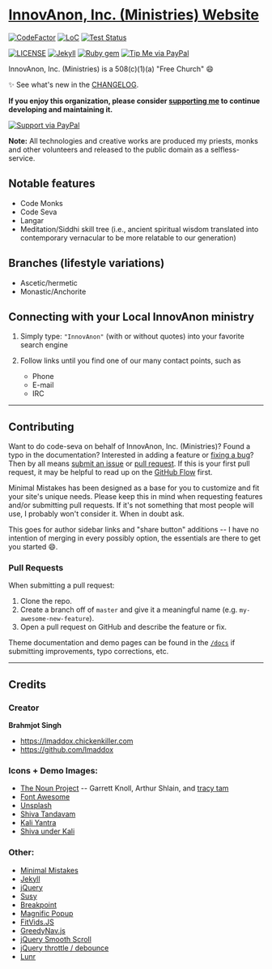 # [InnovAnon, Inc. (Ministries) Website](https://InnovAnon-Inc.github.io/InnovAnon-Inc.github.io/)

[![CodeFactor](https://www.codefactor.io/repository/github/InnovAnon-Inc/InnovAnon-Inc.github.io/badge)](https://www.codefactor.io/repository/github/InnovAnon-Inc/InnovAnon-Inc.github.io)
[![LoC](https://tokei.rs/b1/github/InnovAnon-Inc/InnovAnon-Inc.github.io?category=code)](https://github.com/InnovAnon-Inc/InnovAnon-Inc.github.io)
[![Test Status](https://travis-ci.org/InnovAnon-Inc/InnovAnon-Inc.github.io.svg?branch=master)](https://travis-ci.org/InnovAnon-Inc/InnovAnon-Inc.github.io)

[![LICENSE](https://img.shields.io/badge/license-UNLICENSE-lightgrey.svg)](https://raw.githubusercontent.com/InnovAnon-Inc/InnovAnon-Inc.github.io/master/LICENSE)
[![Jekyll](https://img.shields.io/badge/jekyll-%3E%3D%203.6-blue.svg)](https://jekyllrb.com/)
[![Ruby gem](https://img.shields.io/gem/v/minimal-mistakes-jekyll.svg)](https://rubygems.org/gems/minimal-mistakes-jekyll)
[![Tip Me via PayPal](https://img.shields.io/badge/PayPal-tip%20me-green.svg?logo=paypal)](https://www.paypal.me/InnovAnon)

InnovAnon, Inc. (Ministries) is a 508(c)(1)(a) "Free Church" :smile:

:sparkles: See what's new in the [CHANGELOG](CHANGELOG.md).

**If you enjoy this organization, please consider [supporting me](https://www.paypal.me/InnovAnon) to continue developing and maintaining it.**

[![Support via PayPal](https://cdn.rawgit.com/twolfson/paypal-github-button/1.0.0/dist/button.svg)](https://www.paypal.me/InnovAnon)

**Note:** All technologies and creative works are produced my priests, monks and other volunteers and released to the public domain as a selfless-service.

## Notable features

- Code Monks
- Code Seva
- Langar
- Meditation/Siddhi skill tree
  (i.e., ancient spiritual wisdom translated into contemporary vernacular to be more relatable to our generation)

## Branches (lifestyle variations)

- Ascetic/hermetic
- Monastic/Anchorite

## Connecting with your Local InnovAnon ministry

1. Simply type: ```"InnovAnon"``` (with or without quotes) into your favorite search engine

2. Follow links until you find one of our many contact points, such as
   - Phone
   - E-mail
   - IRC

---

## Contributing

Want to do code-seva on behalf of InnovAnon, Inc. (Ministries)? Found a typo in the documentation? Interested in adding a feature or [fixing a bug](https://github.com/InnovAnon-Inc/InnovAnon-Inc.github.io/issues)? Then by all means [submit an issue](https://github.com/InnovAnon-Inc/InnovAnon-Inc.github.io/issues/new) or [pull request](https://help.github.com/articles/using-pull-requests/). If this is your first pull request, it may be helpful to read up on the [GitHub Flow](https://guides.github.com/introduction/flow/) first.

Minimal Mistakes has been designed as a base for you to customize and fit your site's unique needs. Please keep this in mind when requesting features and/or submitting pull requests. If it's not something that most people will use, I probably won't consider it. When in doubt ask. 

This goes for author sidebar links and "share button" additions -- I have no intention of merging in every possibly option, the essentials are there to get you started :smile:.

### Pull Requests

When submitting a pull request:

1. Clone the repo.
2. Create a branch off of `master` and give it a meaningful name (e.g. `my-awesome-new-feature`).
3. Open a pull request on GitHub and describe the feature or fix.

Theme documentation and demo pages can be found in the [`/docs`](docs) if submitting improvements, typo corrections, etc.

---

## Credits

### Creator

**Brahmjot Singh**

- <https://lmaddox.chickenkiller.com>
- <https://github.com/lmaddox>

### Icons + Demo Images:

- [The Noun Project](https://thenounproject.com) -- Garrett Knoll, Arthur Shlain, and [tracy tam](https://thenounproject.com/tracytam)
- [Font Awesome](http://fontawesome.io/)
- [Unsplash](https://unsplash.com/)
- [Shiva Tandavam](https://thumbs.dreamstime.com/x/dancing-shiva-11776553.jpg)
- [Kali Yantra](http://www.kalibhakti.com/wp-content/uploads/2012/09/kali-yantra-effects.jpg)
- [Shiva under Kali](https://upload.wikimedia.org/wikipedia/commons/thumb/6/60/Kali_from_1885-95.jpg/1200px-Kali_from_1885-95.jpg)

### Other:

- [Minimal Mistakes](https://github.com/mmistakes/minimal-mistakes)
- [Jekyll](http://jekyllrb.com/)
- [jQuery](http://jquery.com/)
- [Susy](http://susy.oddbird.net/)
- [Breakpoint](http://breakpoint-sass.com/)
- [Magnific Popup](http://dimsemenov.com/plugins/magnific-popup/)
- [FitVids.JS](http://fitvidsjs.com/)
- [GreedyNav.js](https://github.com/lukejacksonn/GreedyNav)
- [jQuery Smooth Scroll](https://github.com/kswedberg/jquery-smooth-scroll)
- [jQuery throttle / debounce](http://benalman.com/projects/jquery-throttle-debounce-plugin/)
- [Lunr](http://lunrjs.com)

